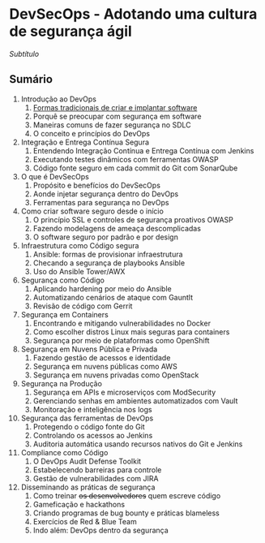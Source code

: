 # DevSecOps - Adotando uma cultura de segurança ágil

*Subtítulo*

## Sumário

1. Introdução ao DevOps
   1. [Formas tradicionais de criar e implantar software](manuscript/introducao-ao-devops/formas-tradicionais-de-criar-e-implantar-software.md)
   1. Porquê se preocupar com segurança em software
   1. Maneiras comuns de fazer segurança no SDLC
   1. O conceito e princípios do DevOps
1. Integração e Entrega Contínua Segura
   1. Entendendo Integração Contínua e Entrega Contínua com Jenkins
   1. Executando testes dinâmicos com ferramentas OWASP
   1. Código fonte seguro em cada commit do Git com SonarQube
1. O que é DevSecOps
   1. Propósito e benefícios do DevSecOps
   1. Aonde injetar segurança dentro do DevOps
   1. Ferramentas para segurança no DevOps
1. Como criar software seguro desde o início
   1. O princípio SSL e controles de segurança proativos OWASP
   1. Fazendo modelagens de ameaça descomplicadas
   1. O software seguro por padrão e por design
1. Infraestrutura como Código segura
   1. Ansible: formas de provisionar infraestrutura
   1. Checando a segurança de playbooks Ansible
   1. Uso do Ansible Tower/AWX
1. Segurança como Código
   1. Aplicando hardening por meio do Ansible
   1. Automatizando cenários de ataque com Gauntlt
   1. Revisão de código com Gerrit
1. Segurança em Containers
   1. Encontrando e mitigando vulnerabilidades no Docker
   1. Como escolher distros Linux mais seguras para containers
   1. Segurança por meio de plataformas como OpenShift
1. Segurança em Nuvens Pública e Privada
   1. Fazendo gestão de acessos e identidade
   1. Segurança em nuvens públicas como AWS
   1. Segurança em nuvens privadas como OpenStack
1. Segurança na Produção
   1. Segurança em APIs e microserviços com ModSecurity
   1. Gerenciando senhas em ambientes automatizados com Vault
   1. Monitoração e inteligência nos logs
1. Segurança das ferramentas de DevOps
   1. Protegendo o código fonte do Git
   1. Controlando os acessos ao Jenkins
   1. Auditoria automática usando recursos nativos do Git e Jenkins
1. Compliance como Código
   1. O DevOps Audit Defense Toolkit
   1. Estabelecendo barreiras para controle
   1. Gestão de vulnerabilidades com JIRA
1. Disseminando as práticas de segurança
   1. Como treinar ~~os desenvolvedores~~ quem escreve código
   1. Gameficação e hackathons
   1. Criando programas de bug bounty e práticas blameless
   1. Exercícios de Red & Blue Team
   1. Indo além: DevOps dentro da segurança